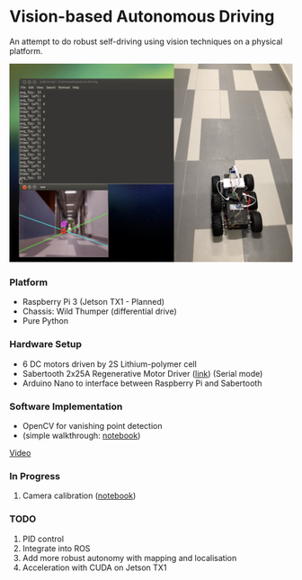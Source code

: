 # Vision-based Autonomous Driving

An attempt to do robust self-driving using vision techniques on a physical platform.

![screenshot](img/screenshot.png)

### Platform

* Raspberry Pi 3 (Jetson TX1 - Planned)
* Chassis: Wild Thumper (differential drive)
* Pure Python

### Hardware Setup

* 6 DC motors driven by 2S Lithium-polymer cell
* Sabertooth 2x25A Regenerative Motor Driver ([link](https://www.dimensionengineering.com/products/sabertooth2x25)) (Serial mode)
* Arduino Nano to interface between Raspberry Pi and Sabertooth

### Software Implementation

* OpenCV for vanishing point detection
* (simple walkthrough: [notebook](https://github.com/tlkh/opencv-experiments/blob/master/Hough%20Line%20Transform.ipynb))

[Video](https://www.youtube.com/watch?v=fQrRkU2MiVI)

### In Progress

1. Camera calibration ([notebook](https://github.com/tlkh/opencv-experiments/blob/master/camera_calibration/calibration.ipynb))

### TODO

1. PID control
2. Integrate into ROS
3. Add more robust autonomy with mapping and localisation
4. Acceleration with CUDA on Jetson TX1
